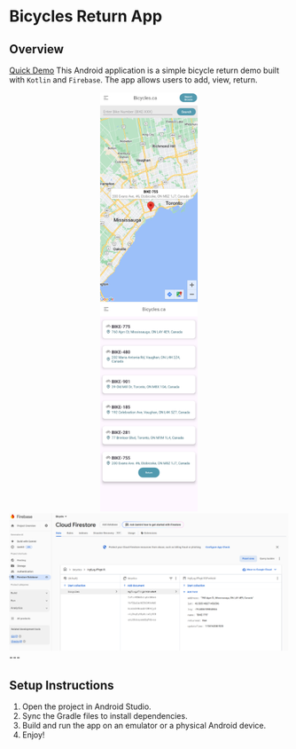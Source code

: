 # Bicycles Return App

## Overview
[Quick Demo](https://youtube.com/shorts/I3jv35hmDLw)
This Android application is a simple bicycle return demo built with `Kotlin` and `Firebase`. The app allows users to add, view, return.

<div align="center">
    <img src="github/first.png" alt=“Home” style="width: 35%; height: auto;"/>
</div>

<div align="center">
    <img src="github/second.png" alt=“Home” style="width: 35%; height: auto;"/>
</div>

<div align="center">
    <img src="github/third.png" alt=“Home”/>
</div>
---

## Setup Instructions
1. Open the project in Android Studio.
2. Sync the Gradle files to install dependencies.
3. Build and run the app on an emulator or a physical Android device.
4. Enjoy!




